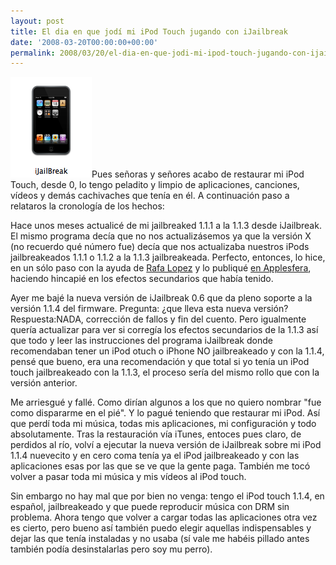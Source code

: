 ```yaml
---
layout: post
title: El dia en que jodí mi iPod Touch jugando con iJailbreak
date: '2008-03-20T00:00:00+00:00'
permalink: 2008/03/20/el-dia-en-que-jodi-mi-ipod-touch-jugando-con-ijailbreak/
---
```

<img src='/assets/zz4ed1c44e.png' alt='ijailbreak me dio por saco' class="derecha" />Pues señoras y señores acabo de restaurar mi iPod Touch, desde 0, lo tengo peladito y limpio de aplicaciones, canciones, vídeos y demás cachivaches que tenía en él. A continuación paso a relataros la cronología de los hechos:

Hace unos meses actualicé de mi jailbreaked 1.1.1 a la 1.1.3 desde iJailbreak. El mismo programa decía que no nos actualizásemos ya que la versión X (no recuerdo qué número fue) decía que nos actualizaba nuestros iPods jailbreakeados 1.1.1 o 1.1.2 a la 1.1.3 jailbreakeada. Perfecto, entonces, lo hice, en un sólo paso con la ayuda de <a href="http://www.pollomatutino.com/">Rafa Lopez</a> y lo publiqué <a href="http://www.applesfera.com/2008/01/28-efectos-secundarios-del-jailbreak-113-en-el-ipod-touch">en Applesfera</a>, haciendo hincapié en los efectos secundarios que había tenido.

Ayer me bajé la nueva versión de iJailbreak 0.6 que da pleno soporte a la versión 1.1.4 del firmware. Pregunta: ¿que lleva esta nueva versión? Respuesta:NADA, corrección de fallos y fin del cuento. Pero igualmente quería actualizar para ver si corregía los efectos secundarios de la 1.1.3 así que todo y leer las instrucciones del programa iJailbreak donde recomendaban tener un iPod otuch o iPhone NO jailbreakeado y con la 1.1.4, pensé que bueno, era una recomendación y que total si yo tenía un iPod touch jailbreakeado con la 1.1.3, el proceso sería del mismo rollo que con la versión anterior.

Me arriesgué y fallé. Como dirían algunos a los que no quiero nombrar "fue como dispararme en el pié". Y lo pagué teniendo que restaurar mi iPod. Así que perdí toda mi música, todas mis aplicaciones, mi configuración y todo absolutamente. Tras la restauración vía iTunes, entoces pues claro, de perdidos al río, volví a ejecutar la nueva versión de iJailbreak sobre mi iPod 1.1.4 nuevecito y en cero coma tenía ya el iPod jailbreakeado y con las aplicaciones esas por las que se ve que la gente paga. También me tocó volver a pasar toda mi música y mis vídeos al iPod touch.

Sin embargo no hay mal que por bien no venga: tengo el iPod touch 1.1.4, en español, jailbreakeado y que puede reproducir música con DRM sin problema. Ahora tengo que volver a cargar todas las aplicaciones otra vez es cierto, pero bueno así también puedo elegir aquellas indispensables y dejar las que tenía instaladas y no usaba (sí vale me habéis pillado antes también podía desinstalarlas pero soy mu perro).
